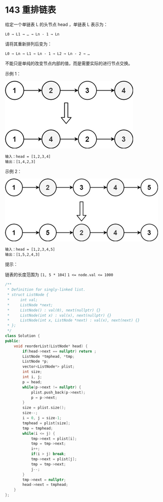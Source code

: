 # 143 重排链表

给定一个单链表 L 的头节点 head ，单链表 L 表示为：

    L0 → L1 → … → Ln - 1 → Ln

请将其重新排列后变为：

    L0 → Ln → L1 → Ln - 1 → L2 → Ln - 2 → …

不能只是单纯的改变节点内部的值，而是需要实际的进行节点交换。

 

示例 1：

![143-1](../Src/image/143-1.png "示例1")

    输入：head = [1,2,3,4]
    输出：[1,4,2,3]

示例 2：

![143-2](../Src/image/143-2.png "示例2")

    输入：head = [1,2,3,4,5]
    输出：[1,5,2,4,3]
 

提示：

链表的长度范围为 `[1, 5 * 104]`
`1 <= node.val <= 1000`

```cpp
/**
 * Definition for singly-linked list.
 * struct ListNode {
 *     int val;
 *     ListNode *next;
 *     ListNode() : val(0), next(nullptr) {}
 *     ListNode(int x) : val(x), next(nullptr) {}
 *     ListNode(int x, ListNode *next) : val(x), next(next) {}
 * };
 */
class Solution {
public:
    void reorderList(ListNode* head) {
        if(head->next == nullptr) return ;
        ListNode *tmphead, *tmp;
        ListNode *p;
        vector<ListNode*> plist;
        int size;
        int i, j;
        p = head;
        while(p->next != nullptr) {
            plist.push_back(p->next);
            p = p->next;
        }
        size = plist.size();
        size--;
        i = 0, j = size-1;
        tmphead = plist[size];
        tmp = tmphead;
        while(i <= j) {
            tmp->next = plist[i];
            tmp = tmp->next;
            i++;
            if(i > j) break;
            tmp->next = plist[j];
            tmp = tmp->next;
            j--;
        }
        tmp->next = nullptr;
        head->next = tmphead;
    }
};
```
